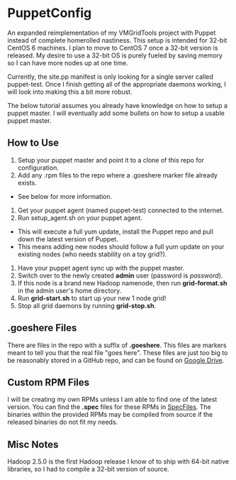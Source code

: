PuppetConfig
============

An expanded reimplementation of my VMGridTools project with Puppet instead of complete homerolled nastiness.
This setup is intended for 32-bit CentOS 6 machines.
I plan to move to CentOS 7 once a 32-bit version is released.
My desire to use a 32-bit OS is purely fueled by saving memory so I can have more nodes up at one time.

Currently, the site.pp manifest is only looking for a single server called puppet-test.
Once I finish getting all of the appropriate daemons working, I will look into making this a bit more robust.

The below tutorial assumes you already have knowledge on how to setup a puppet master.
I will eventually add some bullets on how to setup a usable puppet master.

How to Use
------------
1. Setup your puppet master and point it to a clone of this repo for configuration.
1. Add any .rpm files to the repo where a .goeshere marker file already exists.
 * See below for more information.
1. Get your puppet agent (named puppet-test) connected to the internet.
1. Run setup_agent.sh on your puppet agent.
 * This will execute a full yum update, install the Puppet repo and pull down the latest version of Puppet.
 * This means adding new nodes should follow a full yum update on your existing nodes (who needs stability on a toy grid?).
1. Have your puppet agent sync up with the puppet master.
1. Switch over to the newly created **admin** user (password is *password*).
1. If this node is a brand new Hadoop namenode, then run **grid-format.sh** in the admin user's home directory.
1. Run **grid-start.sh** to start up your new 1 node grid!
1. Stop all grid daemons by running **grid-stop.sh**.

.goeshere Files
-----------
There are files in the repo with a suffix of **.goeshere**.
This files are markers meant to tell you that the real file "goes here".
These files are just too big to be reasonably stored in a GitHub repo, and can be found on [Google Drive](https://drive.google.com/folderview?id=0BxpgL9f7eLyfUHhqWlRtRHRQS28&usp=sharing).

Custom RPM Files
-----------
I will be creating my own RPMs unless I am able to find one of the latest version.
You can find the **.spec** files for these RPMs in [SpecFiles](https://github.com/dkwasny/SpecFiles).
The binaries within the provided RPMs may be compiled from source if the released binaries do not fit my needs.

Misc Notes
-----------
Hadoop 2.5.0 is the first Hadoop release I know of to ship with 64-bit native libraries, so I had to compile a 32-bit version of source.
